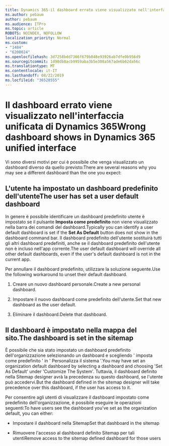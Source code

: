 ```yaml
---
title: Dynamics 365-il dashboard errato viene visualizzato nell'interfaccia unificata di Dynamics 365
ms.author: pebaum
author: pebaum
ms.audience: ITPro
ms.topic: article
ROBOTS: NOINDEX, NOFOLLOW
localization_priority: Normal
ms.custom:
- "1484"
- "6200024"
ms.openlocfilehash: 3d7258bdd7366f679b048e93926ab7dfe0b956d9
ms.sourcegitcommit: 1d98db8acb9959aba3b5e308a567ade6b62da56c
ms.translationtype: MT
ms.contentlocale: it-IT
ms.lasthandoff: 08/22/2019
ms.locfileid: "36528555"
---
```

# <a name="wrong-dashboard-shows-in-dynamics-365-unified-interface"></a><span data-ttu-id="1ba16-102">Il dashboard errato viene visualizzato nell'interfaccia unificata di Dynamics 365</span><span class="sxs-lookup"><span data-stu-id="1ba16-102">Wrong dashboard shows in Dynamics 365 unified interface</span></span>

<span data-ttu-id="1ba16-103">Vi sono diversi motivi per cui è possibile che venga visualizzato un dashboard diverso da quello previsto:</span><span class="sxs-lookup"><span data-stu-id="1ba16-103">There are several reasons why you may see a different dashboard than the one you expect:</span></span>

## <a name="the-user-has-set-a-user-default-dashboard"></a><span data-ttu-id="1ba16-104">L'utente ha impostato un dashboard predefinito dell'utente</span><span class="sxs-lookup"><span data-stu-id="1ba16-104">The user has set a user default dashboard</span></span> 

<span data-ttu-id="1ba16-105">In genere è possibile identificare un dashboard predefinito utente è impostato se il pulsante **Imposta come predefinito** non viene visualizzato nella barra dei comandi del dashboard.</span><span class="sxs-lookup"><span data-stu-id="1ba16-105">Typically you can identify a user default dashboard is set if the **Set As Default** button does not show in the dashboard command bar.</span></span> <span data-ttu-id="1ba16-106">Il dashboard predefinito dell'utente sostituirà tutti gli altri dashboard predefiniti, anche se il dashboard predefinito dell'utente non è incluso nell'app corrente.</span><span class="sxs-lookup"><span data-stu-id="1ba16-106">The user default dashboard will override all other default dashboards, even if the user's default dashboard is not in the current app.</span></span>

<span data-ttu-id="1ba16-107">Per annullare il dashboard predefinito, utilizzare la soluzione seguente.</span><span class="sxs-lookup"><span data-stu-id="1ba16-107">Use the following workaround to unset their default dashboard.</span></span>

1. <span data-ttu-id="1ba16-108">Creare un nuovo dashboard personale.</span><span class="sxs-lookup"><span data-stu-id="1ba16-108">Create a new personal dashboard.</span></span>

2. <span data-ttu-id="1ba16-109">Impostare il nuovo dashboard come predefinito dell'utente.</span><span class="sxs-lookup"><span data-stu-id="1ba16-109">Set that new dashboard as the user default.</span></span>

3. <span data-ttu-id="1ba16-110">Eliminare il dashboard.</span><span class="sxs-lookup"><span data-stu-id="1ba16-110">Delete that dashboard.</span></span>

## <a name="the-dashboard-is-set-in-the-sitemap"></a><span data-ttu-id="1ba16-111">Il dashboard è impostato nella mappa del sito.</span><span class="sxs-lookup"><span data-stu-id="1ba16-111">The dashboard is set in the sitemap</span></span>

<span data-ttu-id="1ba16-112">È possibile che sia stato impostato un dashboard predefinito dell'organizzazione selezionando un dashboard e scegliendo ' imposta come predefinito ' in ' Personalizza il sistema '.</span><span class="sxs-lookup"><span data-stu-id="1ba16-112">You may have set an organization default dashboard by selecting a dashboard and choosing 'Set As Default' under 'Customize The System'.</span></span> <span data-ttu-id="1ba16-113">Tuttavia, il dashboard definito nella Sitemap designer avrà la precedenza su questo dashboard, se l'utente può accedervi.</span><span class="sxs-lookup"><span data-stu-id="1ba16-113">But the dashboard defined in the sitemap designer will take precedence over this dashboard, if the user has access to it.</span></span>

<span data-ttu-id="1ba16-114">Per consentire agli utenti di visualizzare il dashboard impostato come predefinito dell'organizzazione, è possibile eseguire le operazioni seguenti:</span><span class="sxs-lookup"><span data-stu-id="1ba16-114">To have users see the dashboard you've set as the organization default, you can either:</span></span>

* <span data-ttu-id="1ba16-115">Impostare il dashboard nella Sitemap</span><span class="sxs-lookup"><span data-stu-id="1ba16-115">Set that dashboard in the sitemap</span></span>

* <span data-ttu-id="1ba16-116">Rimuovere l'accesso al dashboard definito Sitemap per tali utenti</span><span class="sxs-lookup"><span data-stu-id="1ba16-116">Remove access to the sitemap defined dashboard for those users</span></span>
